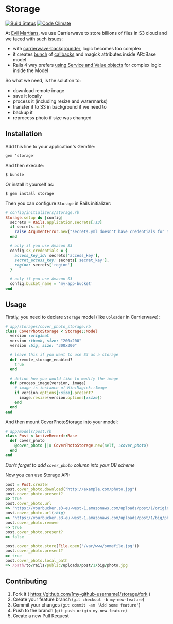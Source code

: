 # Storage

[![Build Status](https://travis-ci.org/kirs/storage.svg?branch=master)](https://travis-ci.org/kirs/storage)
[![Code Climate](https://codeclimate.com/github/kirs/storage.png)](https://codeclimate.com/github/kirs/storage)

At [Evil Martians](http://evl.ms), we use Carrierwave to store billions of files in S3 cloud and we faced with such issues:

* with [carrierwave-backgrounder](https://github.com/lardawge/carrierwave_backgrounder), logic becomes too complex
* it creates [bunch](https://github.com/lardawge/carrierwave_backgrounder/blob/master/lib/backgrounder/orm/activemodel.rb) of [callbacks](https://github.com/lardawge/carrierwave_backgrounder/blob/master/lib/backgrounder/orm/base.rb) and magick attributes inside AR::Base model
* Rails 4 way prefers [using Service and Value objects](http://blog.codeclimate.com/blog/2012/10/17/7-ways-to-decompose-fat-activerecord-models/) for complex logic inside the Model

So what we need, is the solution to:

* download remote image
* save it locally
* process it (including resize and watermarks)
* transfer it to S3 in background if we need to
* backup it
* reprocess photo if size was changed

## Installation

Add this line to your application's Gemfile:

    gem 'storage'

And then execute:

    $ bundle

Or install it yourself as:

    $ gem install storage

Then you can configure `Storage` in Rails initializer:

```ruby
# config/initializers/storage.rb
Storage.setup do |config|
  secrets = Rails.application.secrets[:s3]
  if secrets.nil?
    raise ArgumentError.new("secrets.yml doesn't have credentials for S3")
  end

  # only if you use Amazon S3
  config.s3_credentials = {
    access_key_id: secrets['access_key'],
    secret_access_key: secrets['secret_key'],
    region: secrets['region']
  }

  # only if you use Amazon S3
  config.bucket_name = 'my-app-bucket'
end
```

## Usage

Firstly, you need to declare `Storage` model (like `Uploader` in Carrierwave):

```ruby
# app/storages/cover_photo_storage.rb
class CoverPhotoStorage < Storage::Model
  version :original
  version :thumb, size: "200x200"
  version :big, size: "300x300"

  # leave this if you want to use S3 as a storage
  def remote_storage_enabled?
    true
  end

  # define how you would like to modify the image
  def process_image(version, image)
    # image is instance of MiniMagick::Image
    if version.options[:size].present?
      image.resize(version.options[:size])
    end
  end
end
```

And then mount CoverPhotoStorage into your model:

```ruby
# app/models/post.rb
class Post < ActiveRecord::Base
  def cover_photo
    @cover_photo ||= CoverPhotoStorage.new(self, :cover_photo)
  end
end
```

_Don't forget to add `cover_photo` column into your DB scheme_

Now you can use Storage API:

```ruby
post = Post.create!
post.cover_photo.download("http://example.com/photo.jpg")
post.cover_photo.present?
=> true
post.cover_photo.url
=> 'https://yourbucker.s3-eu-west-1.amazonaws.com/uploads/post/1/original/photo.jpg'
post.cover_photo.url(:big)
=> 'https://yourbucker.s3-eu-west-1.amazonaws.com/uploads/post/1/big/photo.jpg'
post.cover_photo.remove
=> true
post.cover_photo.present?
=> false

post.cover_photo.store(File.open('/var/www/somefile.jpg'))
post.cover_photo.present?
=> true
post.cover_photo.local_path
=> /path/to/rails/public/uploads/post/1/big/photo.jpg
```

## Contributing

1. Fork it ( https://github.com/[my-github-username]/storage/fork )
2. Create your feature branch (`git checkout -b my-new-feature`)
3. Commit your changes (`git commit -am 'Add some feature'`)
4. Push to the branch (`git push origin my-new-feature`)
5. Create a new Pull Request
